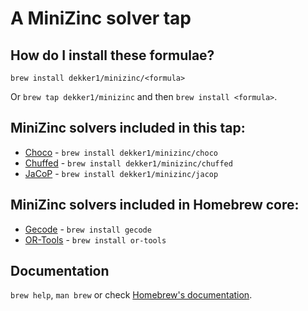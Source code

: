 # A MiniZinc solver tap

## How do I install these formulae?

`brew install dekker1/minizinc/<formula>`

Or `brew tap dekker1/minizinc` and then `brew install <formula>`.

## MiniZinc solvers included in this tap:

- [Choco](https://choco-solver.org) - `brew install dekker1/minizinc/choco`
- [Chuffed](https://github.com/chuffed/chuffed) - `brew install dekker1/minizinc/chuffed`
- [JaCoP](https://github.com/radsz/jacop/) - `brew install dekker1/minizinc/jacop`

## MiniZinc solvers included in Homebrew core:

- [Gecode](https://www.gecode.org) - `brew install gecode`
- [OR-Tools](https://developers.google.com/optimization/) - `brew install or-tools`

## Documentation

`brew help`, `man brew` or check [Homebrew's documentation](https://docs.brew.sh).
